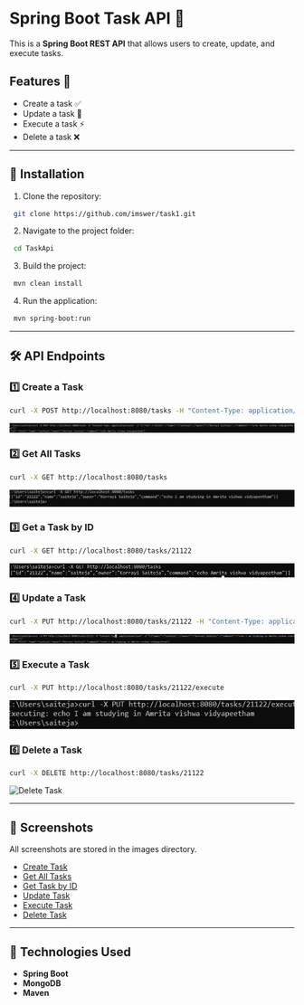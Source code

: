 # Spring Boot Task API 🚀

This is a **Spring Boot REST API** that allows users to create, update, and execute tasks.

## Features 🌟

- Create a task ✅
- Update a task 🔄
- Execute a task ⚡
- Delete a task ❌

---

## 📌 Installation

1. Clone the repository:

```sh
 git clone https://github.com/imswer/task1.git
```

2. Navigate to the project folder:

```sh
 cd TaskApi
```

3. Build the project:

```sh
 mvn clean install
```

4. Run the application:

```sh
 mvn spring-boot:run
```

---

## 🛠 API Endpoints

### 1️⃣ **Create a Task**

```sh
curl -X POST http://localhost:8080/tasks -H "Content-Type: application/json" -d '{"id":"21122","name":"saiteja","owner":"Korrayi Saiteja","command":"echo Amrita vishwa vidyapeetham"}'
```
![Create Task](TaskApi/images/post.png)

### 2️⃣ **Get All Tasks**

```sh
curl -X GET http://localhost:8080/tasks
```
![Get All Tasks](TaskApi/images/listalltasks.png)

### 3️⃣ **Get a Task by ID**

```sh
curl -X GET http://localhost:8080/tasks/21122
```
![Get Task](TaskApi/images/get.png)

### 4️⃣ **Update a Task**

```sh
curl -X PUT http://localhost:8080/tasks/21122 -H "Content-Type: application/json" -d '{"id":"21122","name":"saiteja","owner":"Korrayi Saiteja","command":"echo I am studying in Amrita Vishwa Vidyapeetham"}'
```
![Update Task](TaskApi/images/update.png)

### 5️⃣ **Execute a Task**

```sh
curl -X PUT http://localhost:8080/tasks/21122/execute
```
![Execute Task](TaskApi/images/execute.png)

### 6️⃣ **Delete a Task**

```sh
curl -X DELETE http://localhost:8080/tasks/21122
```
![Delete Task](TaskApi/images/delete.png)

---


## 📸 Screenshots

All screenshots are stored in the images directory.

- [Create Task](TaskApi/images/post.png)
- [Get All Tasks](TaskApi/images/listalltasks.png)
- [Get Task by ID](TaskApi/images/get.png)
- [Update Task](TaskApi/images/update.png)
- [Execute Task](TaskApi/images/execute.png)
- [Delete Task](TaskApi/images/delete.png)

---

## 📌 Technologies Used

- **Spring Boot**
- **MongoDB**
- **Maven**

